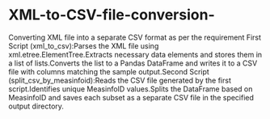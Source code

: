 # XML-to-CSV-file-conversion-
Converting XML file into a separate CSV format as per the requirement 
First Script (xml_to_csv):Parses the XML file using xml.etree.ElementTree.Extracts necessary data elements and stores them in a list of lists.Converts the list to a Pandas DataFrame and writes it to a CSV file with columns matching the sample output.Second Script (split_csv_by_measinfoid):Reads the CSV file generated by the first script.Identifies unique MeasinfoID values.Splits the DataFrame based on MeasinfoID and saves each subset as a separate CSV file in the specified output directory.
